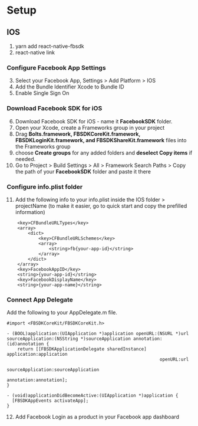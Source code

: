 # Setup

## IOS
1. yarn add react-native-fbsdk
2. react-native link

### Configure Facebook App Settings
3. Select your Facebook App, Settings > Add Platform > IOS
4. Add the Bundle Identifier Xcode to Bundle ID
5. Enable Single Sign On

### Download Facebook SDK for iOS
6. Download Facebook SDK for iOS - name it **FacebookSDK** folder.
7. Open your Xcode, create a Frameworks group in your project
8. Drag **Bolts.framework, FBSDKCoreKit.framework, FBSDKLoginKit.framework, and FBSDKShareKit.framework** files into the Frameworks group
9. choose **Create groups** for any added folders and **deselect Copy items** if needed.
10. Go to Project > Build Settings > All > Framework Search Paths > Copy the path of your **FacebookSDK** folder and paste it there

### Configure info.plist folder

11. Add the following info to your info.plist inside the IOS folder > projectName (to make it easier, go to quick start and copy the prefilled information)

```
	<key>CFBundleURLTypes</key>
	<array>
		<dict>
			<key>CFBundleURLSchemes</key>
			<array>
				<string>fb{your-app-id}</string>
			</array>
		</dict>
	</array>
	<key>FacebookAppID</key>
	<string>{your-app-id}</string>
	<key>FacebookDisplayName</key>
	<string>{your-app-name}</string>
```

### Connect App Delegate
Add the following to your AppDelegate.m file. 

```
#import <FBSDKCoreKit/FBSDKCoreKit.h>

- (BOOL)application:(UIApplication *)application openURL:(NSURL *)url sourceApplication:(NSString *)sourceApplication annotation:(id)annotation {
    return [[FBSDKApplicationDelegate sharedInstance] application:application
                                                          openURL:url
                                                sourceApplication:sourceApplication
                                                       annotation:annotation];
}

- (void)applicationDidBecomeActive:(UIApplication *)application {
  [FBSDKAppEvents activateApp];
}
```

12. Add Facebook Login as a product in your Facebook app dashboard
